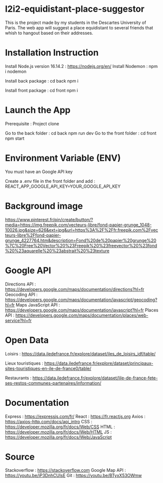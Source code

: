 # l2i2-equidistant-place-suggestor

This is the project made by my students in the Descartes University of Paris. The web app will suggest a place equidistant to several friends that whish to hangout based on their addresses.

# Installation Instruction

Install Node.js version 16.14.2 : https://nodejs.org/en/
Install Nodemon : npm i nodemon

Install back package : cd back
npm i

Install front package : cd front
npm i

# Launch the App

Prerequisite : Project clone

Go to the back folder : cd back
npm run dev
Go to the front folder : cd front
npm start

# Environment Variable (ENV)

You must have an Google API key

Create a .env file in the front folder and add : REACT_APP_GOOGLE_API_KEY=YOUR_GOOGLE_API_KEY

# Background image

https://www.pinterest.fr/pin/create/button/?media=https://img.freepik.com/vecteurs-libre/fond-papier-grunge_1048-10026.jpg&size=626&ext=jpg&url=https%3A%2F%2Ffr.freepik.com%2Fvecteurs-libre%2Ffond-papier-grunge_4227764.htm&description=Fond%20de%20papier%20grunge%20%7C%20Free%20Vector%20%23Freepik%20%23freevector%20%23fond%20%23aquarelle%20%23abstrait%20%23texture

# Google API

Directions API : https://developers.google.com/maps/documentation/directions?hl=fr
Geocoding API : https://developers.google.com/maps/documentation/javascript/geocoding?hl=fr
Maps JavaScript API : https://developers.google.com/maps/documentation/javascript?hl=fr
Places API : https://developers.google.com/maps/documentation/places/web-service?hl=fr

# Open Data

Loisirs : https://data.iledefrance.fr/explore/dataset/iles_de_loisirs_idf/table/

Lieux touristiques : https://data.iledefrance.fr/explore/dataset/principaux-sites-touristiques-en-ile-de-france0/table/

Restaurants : https://data.iledefrance.fr/explore/dataset/lile-de-france-fete-ses-restos-communes-partenaires/information/

# Documentation

Express : https://expressjs.com/fr/
React : https://fr.reactjs.org
Axios : https://axios-http.com/docs/api_intro
CSS : https://developer.mozilla.org/fr/docs/Web/CSS
HTML : https://developer.mozilla.org/fr/docs/Web/HTML
JS : https://developer.mozilla.org/fr/docs/Web/JavaScript

# Source

Stackoverflow : https://stackoverflow.com
Google Map API : https://youtu.be/iP3DnhCUIsE
Git : https://youtu.be/BTyxX53OWmw
